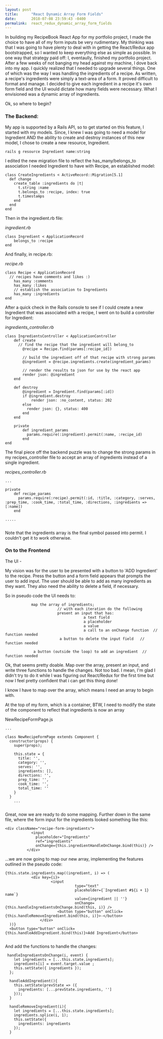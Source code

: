 ```yaml
---
layout: post
title:      "React Dynamic Array Form Fields"
date:       2018-07-08 23:59:43 -0400
permalink:  react_redux_dynamic_array_form_fields
---
```



In building my RecipeBook React App for my portfolio project, I made the choice to have all of my form inputs be very rudimentary.  My thinking was that I was going to have plenty to deal with in getting the React/Redux app bootstrapped, so I wanted to keep everything else as simple as possible.  In one way that strategy paid off: I, eventaully, finished my portfolio project.  After a few weeks of not banging my head against my machine, I dove back into my app.  I quickly realized that I needed to upgrade several things.  One of which was the way I was handling the ingredients of a recipe.  As written, a recipe's ingredients were simply a text-area of a form.  It proved difficult to format and manage.  I decided to give each ingredient in a recipe it's own form field and the UI would dictate how many fields were necessary.  What I envisioned was a dynamic array of ingredients.

Ok, so where to begin?

### The Backend:

My app is supported by a Rails API, so to get started on this feature, I started with my models.  Since, I knew I was going to need a model for Ingredient AND the ability to create and destroy instances of this new model, I chose to create a new resource, Ingredient.

```
rails g resource Ingredient name:string 
```

I edited the new migration file to reflect the has_many/belongs_to association I needed Ingredient to have with Recipe, an established model:

```
class CreateIngredients < ActiveRecord::Migration[5.1]
  def change
    create_table :ingredients do |t|
      t.string :name
      t.belongs_to :recipe, index: true
      t.timestamps
    end
  end
end
```
Then in the ingredient.rb file:

*ingredient.rb*
```
class Ingredient < ApplicationRecord
	belongs_to :recipe
end
```
And finally, in recipe.rb:

*recipe.rb*
```
class Recipe < ApplicationRecord
  // recipes have comments and likes :)
	has_many :comments
	has_many :likes
	// establish the association to Ingredients
	has_many :ingredients
end

```

After a quick check in the Rails console to see if I could create a new Ingredient that was associated with a recipe, I went on to build a controller for Ingredient:

*ingredients_controller.rb*
```
class IngredientsController < ApplicationController
	def create
	  // find the recipe that the ingredient will belong_to
		@recipe = Recipe.find(params[:recipe_id])
		
		// build the ingredient off of that recipe with strong params
		@ingredient = @recipe.ingredients.create(ingredient_params)
		
		// render the results to json for use by the react app
		render json: @ingredient
	end

	def destroy
	    @ingredient = Ingredient.find(params[:id])
	    if @ingredient.destroy
	        render json: :no_content, status: 202
	    else
	      render json: {}, status: 400
	    end
	end

	private
		def ingredient_params
	      params.require(:ingredient).permit(:name, :recipe_id)
	    end
end
```

The final piece off the backend puzzle was to change the strong params in my recipes_controller file to accept an array of ingredients instead of a single ingredient.

*recipes_controller.rb*
```
...

private
    def recipe_params
      params.require(:recipe).permit(:id, :title, :category, :serves, :prep_time, :cook_time, :total_time, :directions, :ingredients => [:name])
    end
		
.....


```

Note that the ingredients array is the final symbol passed into permit.  I couldn't get it to work otherwise.


###  On to the Frontend 


The UI - 

My vision was for the user to be presented with a button to 'ADD Ingredient' to the recipe.  Press the button and a form field appears that prompts the user to add input.  The user should be able to add as many ingredients as they want.  They also need the ability to delete a field, if necessary.

So in pseudo code the UI needs to:

				map the array of ingredients;
							// with each iteration do the following
							present an input that has:
										a text field
										a placeholder
										a value 
										a call to an onChange function  //  function needed
							 a button to delete the input field   // function needed

				 a button (outside the loop) to add an ingredient  // function needed

Ok, that seems pretty doable.  Map over the array, present an input, and write three functions to handle the changes.  Not too bad.  I mean, I'm glad I didn't try to do it while I was figuring out React/Redux for the first time but now I feel pretty confident that i can get this thing done!
 
 I know I have to map over the array, which means I need an array to begin with.
 
 At the top of my form, which is a container, BTW, I need to modify the state of the component to reflect that ingredients is now an array

NewRecipeFormPage.js
```
...

class NewRecipeFormPage extends Component {
  constructor(props) {
    super(props);

    this.state = {
      title: '',
      category: '',
      serves: '',
      ingredients: [],
      directions: '',
      prep_time: '',
      cook_time: '',
      total_time: ''
    }
  }
	...
	
```


Great, now we are ready to do some mapping.  Further down in the same file, where the form input for the ingredients looked something like this:

```
<div className="recipe-form-ingredients"> 
            <input
              placeholder="Ingredients"
              ref="ingredients"
              onChange={this.ingredientHandleOnChange.bind(this)} />
          </div>
```

...we are now going to map our new array, implementing the features outlined in the pseudo code:

```
{this.state.ingredients.map((ingredient, i) => (
			<div key={i}>
					 <input
								type="text"
								placeholder={`Ingredient #${i + 1} name`}
								value={ingredient || ''}
								onChange={this.handleIngredientsOnChange.bind(this, i)} />
						<button type="button" onClick={this.handleRemoveIngredient.bind(this, i)}>-</button>
				</div>
  ))}
  <button type="button" onClick={this.handleAddIngredient.bind(this)}>Add Ingredient</button>
          
```

And add the functions to handle the changes:

```
 handleIngredientsOnChange(i, event) {
    let ingredients = [...this.state.ingredients];
    ingredients[i] = event.target.value ;
    this.setState({ ingredients });
  };

  handleAddIngredient(){
    this.setState(prevState => ({
      ingredients: [...prevState.ingredients, '']
    }));
  }

  handleRemoveIngredient(i){
    let ingredients = [...this.state.ingredients];
    ingredients.splice(i, 1);
    this.setState({
      ingredients: ingredients
    });
  }
```



 
 
 
 
 
	   




